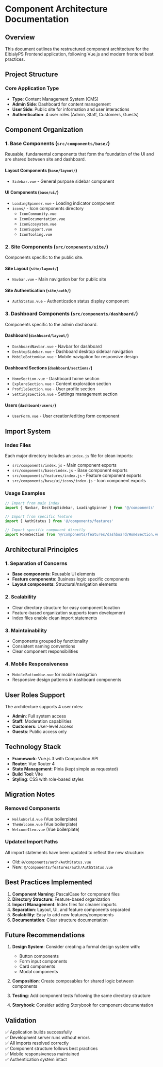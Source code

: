 # Component Architecture Documentation

## Overview
This document outlines the restructured component architecture for the ElbialyPS Frontend application, following Vue.js and modern frontend best practices.

## Project Structure

### Core Application Type
- **Type**: Content Management System (CMS)
- **Admin Side**: Dashboard for content management
- **User Side**: Public site for information and user interactions
- **Authentication**: 4 user roles (Admin, Staff, Customers, Guests)

## Component Organization

### 1. Base Components (`src/components/base/`)
Reusable, fundamental components that form the foundation of the UI and are shared between site and dashboard.

#### Layout Components (`base/layout/`)
- `Sidebar.vue` - General purpose sidebar component  

#### UI Components (`base/ui/`)
- `LoadingSpinner.vue` - Loading indicator component
- `icons/` - Icon components directory
  - `IconCommunity.vue`
  - `IconDocumentation.vue`
  - `IconEcosystem.vue`
  - `IconSupport.vue`
  - `IconTooling.vue`

### 2. Site Components (`src/components/site/`)
Components specific to the public site.

#### Site Layout (`site/layout/`)
- `Navbar.vue` - Main navigation bar for public site

#### Site Authentication (`site/auth/`)
- `AuthStatus.vue` - Authentication status display component

### 3. Dashboard Components (`src/components/dashboard/`)
Components specific to the admin dashboard.

#### Dashboard (`dashboard/layout/`)
- `DashboardNavbar.vue` - Navbar for dashboard
- `DesktopSidebar.vue` - Dashboard desktop sidebar navigation
- `MobileBottomNav.vue` - Mobile navigation for responsive design

#### Dashboard Sections (`dashboard/sections/`)
- `HomeSection.vue` - Dashboard home section
- `ExploreSection.vue` - Content exploration section
- `ProfileSection.vue` - User profile section
- `SettingsSection.vue` - Settings management section

#### Users (`dashboard/users/`)
- `UserForm.vue` - User creation/editing form component

## Import System

### Index Files
Each major directory includes an `index.js` file for clean imports:

- `src/components/index.js` - Main component exports
- `src/components/base/index.js` - Base component exports
- `src/components/features/index.js` - Feature component exports
- `src/components/base/ui/icons/index.js` - Icon component exports

### Usage Examples

```javascript
// Import from main index
import { Navbar, DesktopSidebar, LoadingSpinner } from '@/components'

// Import from specific feature
import { AuthStatus } from '@/components/features'

// Import specific component directly
import HomeSection from '@/components/features/dashboard/HomeSection.vue'
```

## Architectural Principles

### 1. **Separation of Concerns**
- **Base components**: Reusable UI elements
- **Feature components**: Business logic specific components
- **Layout components**: Structural/navigation elements

### 2. **Scalability**
- Clear directory structure for easy component location
- Feature-based organization supports team development
- Index files enable clean import statements

### 3. **Maintainability**
- Components grouped by functionality
- Consistent naming conventions
- Clear component responsibilities

### 4. **Mobile Responsiveness**
- `MobileBottomNav.vue` for mobile navigation
- Responsive design patterns in dashboard components

## User Roles Support

The architecture supports 4 user roles:
- **Admin**: Full system access
- **Staff**: Moderation capabilities  
- **Customers**: User-level access
- **Guests**: Public access only

## Technology Stack
- **Framework**: Vue.js 3 with Composition API
- **Router**: Vue Router 4
- **State Management**: Pinia (kept simple as requested)
- **Build Tool**: Vite
- **Styling**: CSS with role-based styles

## Migration Notes

### Removed Components
- `HelloWorld.vue` (Vue boilerplate)
- `TheWelcome.vue` (Vue boilerplate)  
- `WelcomeItem.vue` (Vue boilerplate)

### Updated Import Paths
All import statements have been updated to reflect the new structure:
- Old: `@/components/auth/AuthStatus.vue`
- New: `@/components/features/auth/AuthStatus.vue`

## Best Practices Implemented

1. **Component Naming**: PascalCase for component files
2. **Directory Structure**: Feature-based organization
3. **Import Management**: Index files for cleaner imports
4. **Separation**: Layout, UI, and feature components separated
5. **Scalability**: Easy to add new features/components
6. **Documentation**: Clear structure documentation

## Future Recommendations

1. **Design System**: Consider creating a formal design system with:
   - Button components
   - Form input components
   - Card components
   - Modal components

2. **Composition**: Create composables for shared logic between components

3. **Testing**: Add component tests following the same directory structure

4. **Storybook**: Consider adding Storybook for component documentation

## Validation

✅ Application builds successfully  
✅ Development server runs without errors  
✅ All imports resolved correctly  
✅ Component structure follows best practices  
✅ Mobile responsiveness maintained  
✅ Authentication system intact